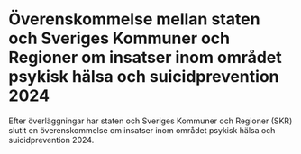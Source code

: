 # Överenskommelse mellan staten och Sveriges Kommuner och Regioner om insatser inom området psykisk hälsa och suicidprevention 2024

Efter överläggningar har staten och Sveriges Kommuner och Regioner (SKR) slutit en överenskommelse om insatser inom området psykisk hälsa och suicidprevention 2024.
